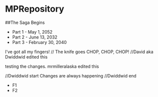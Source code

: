 # MPRepository
##The Saga Begins

* Part 1 - May 1, 2052
* Part 2 - June 13, 2032
* Part 3 - February 30, 2040

I've got all my fingers!		//
The knife goes CHOP, CHOP, CHOP! 	//David aka Dwiddwid edited this

testing the changes. mrmilleralaska edited this

//Dwiddwid start
Changes are always happening
//Dwiddwid end


* F1
* F2
